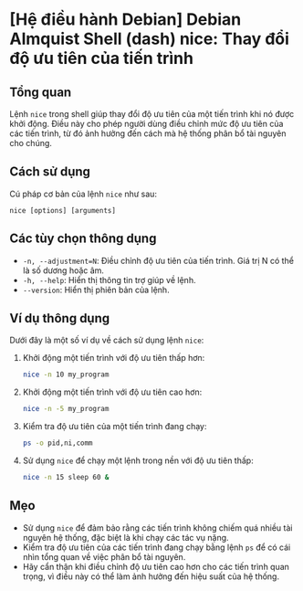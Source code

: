 # [Hệ điều hành Debian] Debian Almquist Shell (dash) nice: Thay đổi độ ưu tiên của tiến trình

## Tổng quan
Lệnh `nice` trong shell giúp thay đổi độ ưu tiên của một tiến trình khi nó được khởi động. Điều này cho phép người dùng điều chỉnh mức độ ưu tiên của các tiến trình, từ đó ảnh hưởng đến cách mà hệ thống phân bổ tài nguyên cho chúng.

## Cách sử dụng
Cú pháp cơ bản của lệnh `nice` như sau:
```
nice [options] [arguments]
```

## Các tùy chọn thông dụng
- `-n, --adjustment=N`: Điều chỉnh độ ưu tiên của tiến trình. Giá trị N có thể là số dương hoặc âm.
- `-h, --help`: Hiển thị thông tin trợ giúp về lệnh.
- `--version`: Hiển thị phiên bản của lệnh.

## Ví dụ thông dụng
Dưới đây là một số ví dụ về cách sử dụng lệnh `nice`:

1. Khởi động một tiến trình với độ ưu tiên thấp hơn:
   ```sh
   nice -n 10 my_program
   ```

2. Khởi động một tiến trình với độ ưu tiên cao hơn:
   ```sh
   nice -n -5 my_program
   ```

3. Kiểm tra độ ưu tiên của một tiến trình đang chạy:
   ```sh
   ps -o pid,ni,comm
   ```

4. Sử dụng `nice` để chạy một lệnh trong nền với độ ưu tiên thấp:
   ```sh
   nice -n 15 sleep 60 &
   ```

## Mẹo
- Sử dụng `nice` để đảm bảo rằng các tiến trình không chiếm quá nhiều tài nguyên hệ thống, đặc biệt là khi chạy các tác vụ nặng.
- Kiểm tra độ ưu tiên của các tiến trình đang chạy bằng lệnh `ps` để có cái nhìn tổng quan về việc phân bổ tài nguyên.
- Hãy cẩn thận khi điều chỉnh độ ưu tiên cao hơn cho các tiến trình quan trọng, vì điều này có thể làm ảnh hưởng đến hiệu suất của hệ thống.